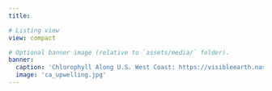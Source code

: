 ```yaml
---
title:

# Listing view
view: compact

# Optional banner image (relative to `assets/media/` folder).
banner:
  caption: 'Chlorophyll Along U.S. West Coast: https://visibleearth.nasa.gov/images/14015/chlorophyll-along-us-west-coast'
  image: 'ca_upwelling.jpg'
---
```

